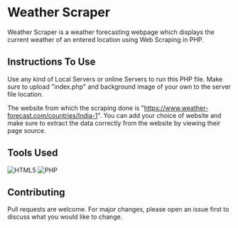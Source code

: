 # Weather Scraper
Weather Scraper is a weather forecasting webpage which displays the current weather of an entered location using Web Scraping in PHP.

## Instructions To Use
Use any kind of Local Servers or online Servers to run this PHP file. Make sure to upload "index.php" and background image of your own to the server file location.

The website from which the scraping done is "https://www.weather-forecast.com/countries/India-1". You can add your choice of website and make sure to extract the data correctly from the website by viewing their page source.

## Tools Used
 ![HTML5](https://encrypted-tbn0.gstatic.com/images?q=tbn:ANd9GcRo-L3GPaKaOORYT6pLZ7dTu_Peq6oRXul3V9on5CQbigxpoTcbzg&s)
![PHP](https://encrypted-tbn0.gstatic.com/images?q=tbn:ANd9GcQR2lvBDa69Pe4wk11grzlwMv9_CQ5fpVF2G8mkfDSp4TLng6VJ&s)


## Contributing
Pull requests are welcome. For major changes, please open an issue first to discuss what you would like to change.
